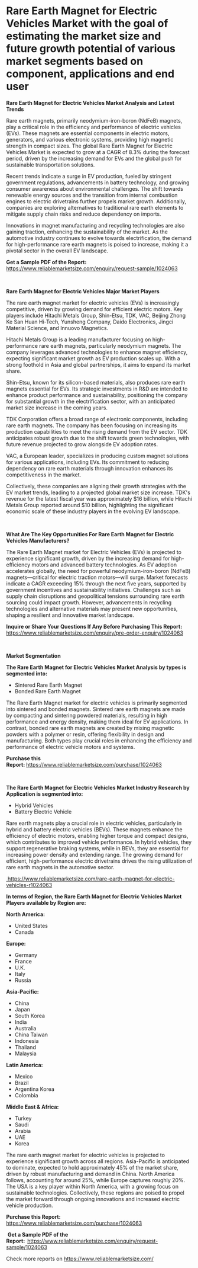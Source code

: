 <p><h1>Rare Earth Magnet for Electric Vehicles Market with the goal of estimating the market size and future growth potential of various market segments based on component, applications and end user</h1></p><p><strong>Rare Earth Magnet for Electric Vehicles Market Analysis and Latest Trends</strong></p>
<p><p>Rare earth magnets, primarily neodymium-iron-boron (NdFeB) magnets, play a critical role in the efficiency and performance of electric vehicles (EVs). These magnets are essential components in electric motors, generators, and various electronic systems, providing high magnetic strength in compact sizes. The global Rare Earth Magnet for Electric Vehicles Market is expected to grow at a CAGR of 8.3% during the forecast period, driven by the increasing demand for EVs and the global push for sustainable transportation solutions.</p><p>Recent trends indicate a surge in EV production, fueled by stringent government regulations, advancements in battery technology, and growing consumer awareness about environmental challenges. The shift towards renewable energy sources and the transition from internal combustion engines to electric drivetrains further propels market growth. Additionally, companies are exploring alternatives to traditional rare earth elements to mitigate supply chain risks and reduce dependency on imports.</p><p>Innovations in magnet manufacturing and recycling technologies are also gaining traction, enhancing the sustainability of the market. As the automotive industry continues to evolve towards electrification, the demand for high-performance rare earth magnets is poised to increase, making it a pivotal sector in the overall EV landscape.</p></p>
<p><strong>Get a Sample PDF of the Report:&nbsp;</strong> <a href="https://www.reliablemarketsize.com/enquiry/request-sample/1024063?utm_campaign=2875&utm_medium=2&utm_source=Github&utm_content=ia&utm_term=07032025&utm_id=rare-earth-magnet-for-electric-vehicles">https://www.reliablemarketsize.com/enquiry/request-sample/1024063</a></p>
<p>&nbsp;</p>
<p><strong>Rare Earth Magnet for Electric Vehicles Major Market Players</strong></p>
<p><p>The rare earth magnet market for electric vehicles (EVs) is increasingly competitive, driven by growing demand for efficient electric motors. Key players include Hitachi Metals Group, Shin-Etsu, TDK, VAC, Beijing Zhong Ke San Huan Hi-Tech, Yunsheng Company, Daido Electronics, Jingci Material Science, and Innuovo Magnetics.</p><p>Hitachi Metals Group is a leading manufacturer focusing on high-performance rare earth magnets, particularly neodymium magnets. The company leverages advanced technologies to enhance magnet efficiency, expecting significant market growth as EV production scales up. With a strong foothold in Asia and global partnerships, it aims to expand its market share.</p><p>Shin-Etsu, known for its silicon-based materials, also produces rare earth magnets essential for EVs. Its strategic investments in R&D are intended to enhance product performance and sustainability, positioning the company for substantial growth in the electrification sector, with an anticipated market size increase in the coming years.</p><p>TDK Corporation offers a broad range of electronic components, including rare earth magnets. The company has been focusing on increasing its production capabilities to meet the rising demand from the EV sector. TDK anticipates robust growth due to the shift towards green technologies, with future revenue projected to grow alongside EV adoption rates.</p><p>VAC, a European leader, specializes in producing custom magnet solutions for various applications, including EVs. Its commitment to reducing dependency on rare earth materials through innovation enhances its competitiveness in the market.</p><p>Collectively, these companies are aligning their growth strategies with the EV market trends, leading to a projected global market size increase. TDK's revenue for the latest fiscal year was approximately $16 billion, while Hitachi Metals Group reported around $10 billion, highlighting the significant economic scale of these industry players in the evolving EV landscape.</p></p>
<p>&nbsp;</p>
<p><strong>What Are The Key Opportunities For Rare Earth Magnet for Electric Vehicles Manufacturers?</strong></p>
<p><p>The Rare Earth Magnet market for Electric Vehicles (EVs) is projected to experience significant growth, driven by the increasing demand for high-efficiency motors and advanced battery technologies. As EV adoption accelerates globally, the need for powerful neodymium-iron-boron (NdFeB) magnets—critical for electric traction motors—will surge. Market forecasts indicate a CAGR exceeding 15% through the next five years, supported by government incentives and sustainability initiatives. Challenges such as supply chain disruptions and geopolitical tensions surrounding rare earth sourcing could impact growth. However, advancements in recycling technologies and alternative materials may present new opportunities, shaping a resilient and innovative market landscape.</p></p>
<p><strong>Inquire or Share Your Questions If Any Before Purchasing This Report:</strong> <a href="https://www.reliablemarketsize.com/enquiry/pre-order-enquiry/1024063?utm_campaign=2875&utm_medium=2&utm_source=Github&utm_content=ia&utm_term=07032025&utm_id=rare-earth-magnet-for-electric-vehicles">https://www.reliablemarketsize.com/enquiry/pre-order-enquiry/1024063</a></p>
<p>&nbsp;</p>
<p><strong>Market Segmentation</strong></p>
<p><strong>The Rare Earth Magnet for Electric Vehicles Market Analysis by types is segmented into:</strong></p>
<p><ul><li>Sintered Rare Earth Magnet</li><li>Bonded Rare Earth Magnet</li></ul></p>
<p><p>The Rare Earth Magnet market for electric vehicles is primarily segmented into sintered and bonded magnets. Sintered rare earth magnets are made by compacting and sintering powdered materials, resulting in high performance and energy density, making them ideal for EV applications. In contrast, bonded rare earth magnets are created by mixing magnetic powders with a polymer or resin, offering flexibility in design and manufacturing. Both types play crucial roles in enhancing the efficiency and performance of electric vehicle motors and systems.</p></p>
<p><strong>Purchase this Report:&nbsp;</strong><a href="https://www.reliablemarketsize.com/purchase/1024063?utm_campaign=2875&utm_medium=2&utm_source=Github&utm_content=ia&utm_term=07032025&utm_id=rare-earth-magnet-for-electric-vehicles">https://www.reliablemarketsize.com/purchase/1024063</a></p>
<p>&nbsp;</p>
<p><strong>The Rare Earth Magnet for Electric Vehicles Market Industry Research by Application is segmented into:</strong></p>
<p><ul><li>Hybrid Vehicles</li><li>Battery Electric Vehicle</li></ul></p>
<p><p>Rare earth magnets play a crucial role in electric vehicles, particularly in hybrid and battery electric vehicles (BEVs). These magnets enhance the efficiency of electric motors, enabling higher torque and compact designs, which contributes to improved vehicle performance. In hybrid vehicles, they support regenerative braking systems, while in BEVs, they are essential for increasing power density and extending range. The growing demand for efficient, high-performance electric drivetrains drives the rising utilization of rare earth magnets in the automotive sector.</p></p>
<p><a href="https://www.reliablemarketsize.com/rare-earth-magnet-for-electric-vehicles-r1024063?utm_campaign=2875&utm_medium=2&utm_source=Github&utm_content=ia&utm_term=07032025&utm_id=rare-earth-magnet-for-electric-vehicles">&nbsp;https://www.reliablemarketsize.com/rare-earth-magnet-for-electric-vehicles-r1024063</a></p>
<p><strong>In terms of Region, the Rare Earth Magnet for Electric Vehicles Market Players available by Region are:</strong></p>
<p>
    <p> <strong> North America: </strong>
        <ul>
            <li>United States</li>
            <li>Canada</li>
        </ul>
        </p> 
    <p> <strong> Europe: </strong>
        <ul>
            <li>Germany</li>
            <li>France</li>
            <li>U.K.</li>
            <li>Italy</li>
            <li>Russia</li>
        </ul>
        </p> 
    <p> <strong> Asia-Pacific: </strong>
        <ul>
            <li>China</li>
            <li>Japan</li>
            <li>South Korea</li>
            <li>India</li>
            <li>Australia</li>
            <li>China Taiwan</li>
            <li>Indonesia</li>
            <li>Thailand</li>
            <li>Malaysia</li>
        </ul>
        </p> 
    <p> <strong> Latin America: </strong>
        <ul>
            <li>Mexico</li>
            <li>Brazil</li>
            <li>Argentina Korea</li>
            <li>Colombia</li>
        </ul>
        </p> 
    <p> <strong> Middle East & Africa: </strong>
        <ul>
            <li>Turkey</li>
            <li>Saudi</li>
            <li>Arabia</li>
            <li>UAE</li>
            <li>Korea</li>
        </ul>
    </p>
    </p>
<p><p>The rare earth magnet market for electric vehicles is projected to experience significant growth across all regions. Asia-Pacific is anticipated to dominate, expected to hold approximately 45% of the market share, driven by robust manufacturing and demand in China. North America follows, accounting for around 25%, while Europe captures roughly 20%. The USA is a key player within North America, with a growing focus on sustainable technologies. Collectively, these regions are poised to propel the market forward through ongoing innovations and increased electric vehicle production.</p></p>
<p><strong>Purchase this Report: </strong><a href="https://www.reliablemarketsize.com/purchase/1024063?utm_campaign=2875&utm_medium=2&utm_source=Github&utm_content=ia&utm_term=07032025&utm_id=rare-earth-magnet-for-electric-vehicles">https://www.reliablemarketsize.com/purchase/1024063</a></p>
<p>&nbsp;<strong>Get a Sample PDF of the Report:&nbsp;&nbsp;</strong><a href="https://www.reliablemarketsize.com/enquiry/request-sample/1024063?utm_campaign=2875&utm_medium=2&utm_source=Github&utm_content=ia&utm_term=07032025&utm_id=rare-earth-magnet-for-electric-vehicles">https://www.reliablemarketsize.com/enquiry/request-sample/1024063</a></p>
<p><strong></strong></p>
<p>Check more reports on <a href="https://www.reliablemarketsize.com/?utm_campaign=2875&utm_medium=2&utm_source=Github&utm_content=ia&utm_term=07032025&utm_id=rare-earth-magnet-for-electric-vehicles">https://www.reliablemarketsize.com/</a></p>